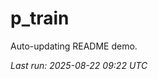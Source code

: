 # p_train

Auto-updating README demo.

<!--START_SECTION:status-->
_Last run: 2025-08-22 09:22 UTC_
<!--END_SECTION:status-->



























































